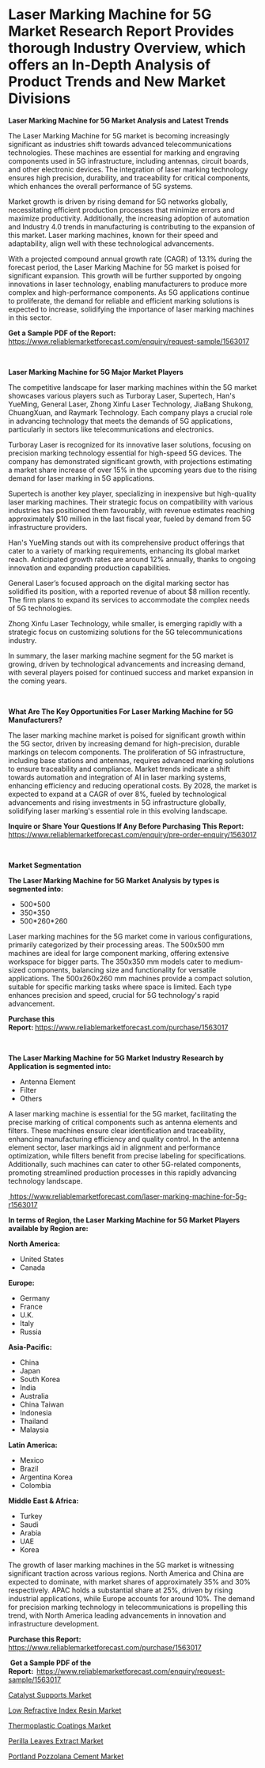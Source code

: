 <p><h1>Laser Marking Machine for 5G Market Research Report Provides thorough Industry Overview, which offers an In-Depth Analysis of Product Trends and New Market Divisions</h1></p><p><strong>Laser Marking Machine for 5G Market Analysis and Latest Trends</strong></p>
<p><p>The Laser Marking Machine for 5G market is becoming increasingly significant as industries shift towards advanced telecommunications technologies. These machines are essential for marking and engraving components used in 5G infrastructure, including antennas, circuit boards, and other electronic devices. The integration of laser marking technology ensures high precision, durability, and traceability for critical components, which enhances the overall performance of 5G systems.</p><p>Market growth is driven by rising demand for 5G networks globally, necessitating efficient production processes that minimize errors and maximize productivity. Additionally, the increasing adoption of automation and Industry 4.0 trends in manufacturing is contributing to the expansion of this market. Laser marking machines, known for their speed and adaptability, align well with these technological advancements.</p><p>With a projected compound annual growth rate (CAGR) of 13.1% during the forecast period, the Laser Marking Machine for 5G market is poised for significant expansion. This growth will be further supported by ongoing innovations in laser technology, enabling manufacturers to produce more complex and high-performance components. As 5G applications continue to proliferate, the demand for reliable and efficient marking solutions is expected to increase, solidifying the importance of laser marking machines in this sector.</p></p>
<p><strong>Get a Sample PDF of the Report:&nbsp;</strong> <a href="https://www.reliablemarketforecast.com/enquiry/request-sample/1563017?utm_campaign=2011&utm_medium=2&utm_source=Github&utm_content=ia&utm_term=28022025&utm_id=laser-marking-machine-for-5g">https://www.reliablemarketforecast.com/enquiry/request-sample/1563017</a></p>
<p>&nbsp;</p>
<p><strong>Laser Marking Machine for 5G Major Market Players</strong></p>
<p><p>The competitive landscape for laser marking machines within the 5G market showcases various players such as Turboray Laser, Supertech, Han's YueMing, General Laser, Zhong Xinfu Laser Technology, JiaBang Shukong, ChuangXuan, and Raymark Technology. Each company plays a crucial role in advancing technology that meets the demands of 5G applications, particularly in sectors like telecommunications and electronics.</p><p>Turboray Laser is recognized for its innovative laser solutions, focusing on precision marking technology essential for high-speed 5G devices. The company has demonstrated significant growth, with projections estimating a market share increase of over 15% in the upcoming years due to the rising demand for laser marking in 5G applications.</p><p>Supertech is another key player, specializing in inexpensive but high-quality laser marking machines. Their strategic focus on compatibility with various industries has positioned them favourably, with revenue estimates reaching approximately $10 million in the last fiscal year, fueled by demand from 5G infrastructure providers.</p><p>Han's YueMing stands out with its comprehensive product offerings that cater to a variety of marking requirements, enhancing its global market reach. Anticipated growth rates are around 12% annually, thanks to ongoing innovation and expanding production capabilities.</p><p>General Laser’s focused approach on the digital marking sector has solidified its position, with a reported revenue of about $8 million recently. The firm plans to expand its services to accommodate the complex needs of 5G technologies.</p><p>Zhong Xinfu Laser Technology, while smaller, is emerging rapidly with a strategic focus on customizing solutions for the 5G telecommunications industry. </p><p>In summary, the laser marking machine segment for the 5G market is growing, driven by technological advancements and increasing demand, with several players poised for continued success and market expansion in the coming years.</p></p>
<p>&nbsp;</p>
<p><strong>What Are The Key Opportunities For Laser Marking Machine for 5G Manufacturers?</strong></p>
<p><p>The laser marking machine market is poised for significant growth within the 5G sector, driven by increasing demand for high-precision, durable markings on telecom components. The proliferation of 5G infrastructure, including base stations and antennas, requires advanced marking solutions to ensure traceability and compliance. Market trends indicate a shift towards automation and integration of AI in laser marking systems, enhancing efficiency and reducing operational costs. By 2028, the market is expected to expand at a CAGR of over 8%, fueled by technological advancements and rising investments in 5G infrastructure globally, solidifying laser marking's essential role in this evolving landscape.</p></p>
<p><strong>Inquire or Share Your Questions If Any Before Purchasing This Report:</strong> <a href="https://www.reliablemarketforecast.com/enquiry/pre-order-enquiry/1563017?utm_campaign=2011&utm_medium=2&utm_source=Github&utm_content=ia&utm_term=28022025&utm_id=laser-marking-machine-for-5g">https://www.reliablemarketforecast.com/enquiry/pre-order-enquiry/1563017</a></p>
<p>&nbsp;</p>
<p><strong>Market Segmentation</strong></p>
<p><strong>The Laser Marking Machine for 5G Market Analysis by types is segmented into:</strong></p>
<p><ul><li>500*500</li><li>350*350</li><li>500*260*260</li></ul></p>
<p><p>Laser marking machines for the 5G market come in various configurations, primarily categorized by their processing areas. The 500x500 mm machines are ideal for large component marking, offering extensive workspace for bigger parts. The 350x350 mm models cater to medium-sized components, balancing size and functionality for versatile applications. The 500x260x260 mm machines provide a compact solution, suitable for specific marking tasks where space is limited. Each type enhances precision and speed, crucial for 5G technology's rapid advancement.</p></p>
<p><strong>Purchase this Report:&nbsp;</strong><a href="https://www.reliablemarketforecast.com/purchase/1563017?utm_campaign=2011&utm_medium=2&utm_source=Github&utm_content=ia&utm_term=28022025&utm_id=laser-marking-machine-for-5g">https://www.reliablemarketforecast.com/purchase/1563017</a></p>
<p>&nbsp;</p>
<p><strong>The Laser Marking Machine for 5G Market Industry Research by Application is segmented into:</strong></p>
<p><ul><li>Antenna Element</li><li>Filter</li><li>Others</li></ul></p>
<p><p>A laser marking machine is essential for the 5G market, facilitating the precise marking of critical components such as antenna elements and filters. These machines ensure clear identification and traceability, enhancing manufacturing efficiency and quality control. In the antenna element sector, laser markings aid in alignment and performance optimization, while filters benefit from precise labeling for specifications. Additionally, such machines can cater to other 5G-related components, promoting streamlined production processes in this rapidly advancing technology landscape.</p></p>
<p><a href="https://www.reliablemarketforecast.com/laser-marking-machine-for-5g-r1563017?utm_campaign=2011&utm_medium=2&utm_source=Github&utm_content=ia&utm_term=28022025&utm_id=laser-marking-machine-for-5g">&nbsp;https://www.reliablemarketforecast.com/laser-marking-machine-for-5g-r1563017</a></p>
<p><strong>In terms of Region, the Laser Marking Machine for 5G Market Players available by Region are:</strong></p>
<p>
    <p> <strong> North America: </strong>
        <ul>
            <li>United States</li>
            <li>Canada</li>
        </ul>
        </p> 
    <p> <strong> Europe: </strong>
        <ul>
            <li>Germany</li>
            <li>France</li>
            <li>U.K.</li>
            <li>Italy</li>
            <li>Russia</li>
        </ul>
        </p> 
    <p> <strong> Asia-Pacific: </strong>
        <ul>
            <li>China</li>
            <li>Japan</li>
            <li>South Korea</li>
            <li>India</li>
            <li>Australia</li>
            <li>China Taiwan</li>
            <li>Indonesia</li>
            <li>Thailand</li>
            <li>Malaysia</li>
        </ul>
        </p> 
    <p> <strong> Latin America: </strong>
        <ul>
            <li>Mexico</li>
            <li>Brazil</li>
            <li>Argentina Korea</li>
            <li>Colombia</li>
        </ul>
        </p> 
    <p> <strong> Middle East & Africa: </strong>
        <ul>
            <li>Turkey</li>
            <li>Saudi</li>
            <li>Arabia</li>
            <li>UAE</li>
            <li>Korea</li>
        </ul>
    </p>
    </p>
<p><p>The growth of laser marking machines in the 5G market is witnessing significant traction across various regions. North America and China are expected to dominate, with market shares of approximately 35% and 30% respectively. APAC holds a substantial share at 25%, driven by rising industrial applications, while Europe accounts for around 10%. The demand for precision marking technology in telecommunications is propelling this trend, with North America leading advancements in innovation and infrastructure development.</p></p>
<p><strong>Purchase this Report: </strong><a href="https://www.reliablemarketforecast.com/purchase/1563017?utm_campaign=2011&utm_medium=2&utm_source=Github&utm_content=ia&utm_term=28022025&utm_id=laser-marking-machine-for-5g">https://www.reliablemarketforecast.com/purchase/1563017</a></p>
<p>&nbsp;<strong>Get a Sample PDF of the Report:&nbsp;&nbsp;</strong><a href="https://www.reliablemarketforecast.com/enquiry/request-sample/1563017?utm_campaign=2011&utm_medium=2&utm_source=Github&utm_content=ia&utm_term=28022025&utm_id=laser-marking-machine-for-5g">https://www.reliablemarketforecast.com/enquiry/request-sample/1563017</a></p>
<p><strong></strong></p>
<p><p><a href="https://github.com/paullsiskec4/Market-Research-Report-List-1/blob/main/catalyst-supports-market.md?utm_campaign=2011&utm_medium=2&utm_source=Github&utm_content=ia&utm_term=28022025&utm_id=laser-marking-machine-for-5g">Catalyst Supports Market</a></p><p><a href="https://github.com/altafvaraswj/Market-Research-Report-List-1/blob/main/low-refractive-index-resin-market.md?utm_campaign=2011&utm_medium=2&utm_source=Github&utm_content=ia&utm_term=28022025&utm_id=laser-marking-machine-for-5g">Low Refractive Index Resin Market</a></p><p><a href="https://github.com/sgroitrieu7f/Market-Research-Report-List-1/blob/main/thermoplastic-coatings-market.md?utm_campaign=2011&utm_medium=2&utm_source=Github&utm_content=ia&utm_term=28022025&utm_id=laser-marking-machine-for-5g">Thermoplastic Coatings Market</a></p><p><a href="https://github.com/zhininzacher/Market-Research-Report-List-1/blob/main/perilla-leaves-extract-market.md?utm_campaign=2011&utm_medium=2&utm_source=Github&utm_content=ia&utm_term=28022025&utm_id=laser-marking-machine-for-5g">Perilla Leaves Extract Market</a></p><p><a href="https://github.com/roehrtizonov/Market-Research-Report-List-1/blob/main/portland-pozzolana-cement-market.md?utm_campaign=2011&utm_medium=2&utm_source=Github&utm_content=ia&utm_term=28022025&utm_id=laser-marking-machine-for-5g">Portland Pozzolana Cement Market</a></p></p>